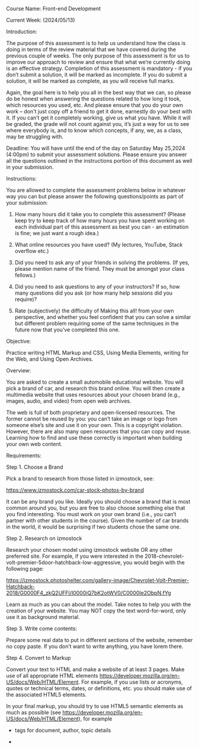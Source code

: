 Course Name: Front-end Development

Current Week: (2024/05/13)

Introduction:

The purpose of this assessment is to help us understand how the class is doing in terms of the review material that we have covered during the previous couple of weeks. The only purpose of this assessment is for us to improve our approach to review and ensure that what we’re currently doing is an effective strategy. Completion of this assessment is mandatory - if you don’t submit a solution, it will be marked as incomplete. If you do submit a solution, it will be marked as complete, as you will receive full marks.

Again, the goal here is to help you all in the best way that we can, so please do be honest when answering the questions related to how long it took, which resources you used, etc. And please ensure that you do your own work – don't just copy off a friend to get it done, earnestly do your best with it. If you can’t get it completely working, give us what you have. While it will be graded, the grade will not count against you, it’s just a way for us to see where everybody is, and to know which concepts, if any, we, as a class, may be struggling with.

Deadline: You will have until the end of the day on Saturday May 25,2024 (4:00pm) to submit your assessment solutions. Please ensure you answer all the questions outlined in the instructions portion of this document as well in your submission.

Instructions:

You are allowed to complete the assessment problems below in whatever way you can but please answer the following questions/points as part of your submission:

1. How many hours did it take you to complete this assessment? (Please keep try to keep track of how many hours you have spent working on each individual part of this assessment as best you can - an estimation is fine; we just want a rough idea.)

2. What online resources you have used? (My lectures, YouTube, Stack overflow etc.)

3. Did you need to ask any of your friends in solving the problems. (If yes, please mention name of the friend. They must be amongst your class fellows.)

4. Did you need to ask questions to any of your instructors? If so, how many questions did you ask (or how many help sessions did you require)?

5. Rate (subjectively) the difficulty of Making this all! from your own perspective, and whether you feel confident that you can solve a similar but different problem requiring some of the same techniques in the future now that you’ve completed this one.

Objective:

Practice writing HTML Markup and CSS, Using Media Elements, writing for the Web, and Using Open Archives.

Overview:

You are asked to create a small automobile educational website. You will pick a brand of car, and research this brand online. You will then create a multimedia website that uses resources about your chosen brand (e.g., images, audio, and video) from open web archives.

The web is full of both proprietary and open-licensed resources. The former cannot be reused by you: you can’t take an image or logo from someone else’s site and use it on your own. This is a copyright violation. However, there are also many open resources that you can copy and reuse. Learning how to find and use these correctly is important when building your own web content.

Requirements:

Step 1. Choose a Brand

Pick a brand to research from those listed in izmostock, see:

https://www.izmostock.com/car-stock-photos-by-brand

It can be any brand you like. Ideally you should choose a brand that is most common around you, but you are free to also choose something else that you find interesting. You must work on your own brand (i.e., you can’t partner with other students in the course). Given the number of car brands in the world, it would be surprising if two students chose the same one.

Step 2. Research on izmostock

Research your chosen model using izmostock website OR any other preferred site. For example, if you were interested in the 2018-chevrolet-volt-premier-5door-hatchback-low-aggressive, you would begin with the following page:

https://izmostock.photoshelter.com/gallery-image/Chevrolet-Volt-Premier-Hatchback-2018/G0000F4_zkQ2UFFI/I0000iQ7bK2otWV0/C0000Ie2ObpN.fYg

Learn as much as you can about the model. Take notes to help you with the creation of your website. You may NOT copy the text word-for-word, only use it as background material.

Step 3. Write come contents:

Prepare some real data to put in different sections of the website, remember no copy paste. If you don’t want to write anything, you have lorem there.

Step 4. Convert to Markup

Convert your text to HTML and make a website of at least 3 pages. Make use of all appropriate HTML elements https://developer.mozilla.org/en-US/docs/Web/HTML/Element. For example, if you use lists or acronyms, quotes or technical terms, dates, or definitions, etc. you should make use of the associated HTML5 elements.

In your final markup, you should try to use HTML5 semantic elements as much as possible (see https://developer.mozilla.org/en-US/docs/Web/HTML/Element), for example

- <meta> tags for document, author, topic details

- <title> for the document’s title

- <article>, <header>, <footer> for the structure of your document

- <nav>, <li> for navigation links

- Headings <h1>, <h2>, …

- Definitions using <dfn>

- Figures using <figure>, <figcaption>

- Lists using <ol>, <ul>, <li>

- Paragraphs <p>

- Hyperlinks <a>

- Abbreviations <abbr>

- Quotes and Citations using <q>, <blockquote>, <cite>

- Data and Time using <time>, <data>

- Inline text with <em>, <i>, <strong>, <b>

You will be judged on your knowledge and use of these elements, and how well you have used them to markup your text. You may NOT submit a series of plain text paragraphs with no other elements. Spend some time choosing and implementing your markup.

Step 6. Add Media

Find supporting media resources to help educate the reader on your topic. Media helps tell a story and is one of the secret powers that the web has over other print media.

Here’s an example web page from the Globe and Mail newspaper that uses a mix of text and media well:

https://www.theglobeandmail.com/canada/article-the-last-lighthouse-keeper-why-a-nova-scotian-couple-refused-to-leave/

In this site you see all the following HTML5, and media being used:

- Text Headings and Paragraphs

- Images with captions

- Audio

- Video, both looping/muted in the background, and also embedded.

Your site doesn’t need to be this elaborate, but hopefully you get some ideas to help guide your use of text and media.

You can use any open licensed media resource that allows reuse but may not use copyright materials. How do you know if something is copyright? Everything is copyright! Unless you are told you can reuse something that you find, assume that you can’t. Open licensed materials will be marked as such.

Here are some links to help you find open licensed media:

- https://support.google.com/websearch/answer/29508?co=GENIE.Platform%3DAndroid&hl=en - https://www.wikihow.com/Find-Creative-Commons-Videos-on-YouTube - https://search.creativecommons.org/ - https://unsplash.com/ - https://www.flickr.com/creativecommons/

You are asked to include the following open licensed resources on your page:

- At least 2 photos – any maximum

- At least 1 video (i.e. using the <video> element) or 1 YouTube embed (i.e., using an <iframe>)

- 1 audio resource (i.e. using the <audio> element) in your page. If you can’t find audio directly related to your topic, get creative. Maybe you can use background sound or include a song from a band that uses the same name.

Use appropriate HTML to include these resources in your site along with the text you have written. You may link to external URLs where applicable (i.e., you don’t have to download and use resources if they are publicly hosted). Make sure you do the following:

- All images should have alt text included and used captions to describe the image and give credit

- Videos and Audio should include controls. - Use appropriate sizes for all media. You can use a tool like https://squoosh.app/ to reduce the size of an image that is very big to download.

Step 7. Regarding design & CSS

Try to come up with some nice CSS OR use Bootstrap! Use Flexbox model to align contents. Use an external CSS file and link that same CSS file with all the pages and define all styles in one CSS sheet. [You many want to make separate CSS for each page – but keep in mind the folder structures]

Submission:

1. Remember to validate your HTML document through an online validator before submitting (Remember no red elements/attributes should be in your HTML)

2. Also as mentioned in the class, always give comments in the beginning mentioning your name and assignment details.

3. When you are finished, save all the resources in a folder with your first name followed by underscore and qap1. Example: Alan Smith folder will look like “alan_qap1”, zip it and submit it OR upload on github repository and share the link.

Enjoy coding!